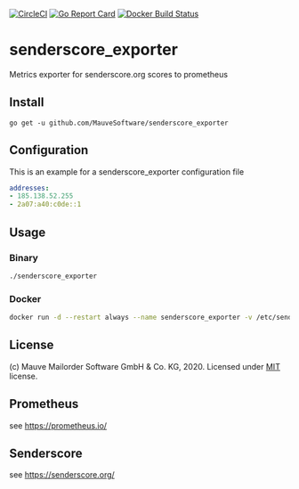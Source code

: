 [![CircleCI](https://circleci.com/gh/MauveSoftware/senderscore_exporter.svg?style=shield)](https://circleci.com/gh/MauveSoftware/senderscore_exporter)
[![Go Report Card](https://goreportcard.com/badge/github.com/mauvesoftware/senderscore_exporter)](https://goreportcard.com/report/github.com/mauvesoftware/senderscore_exporter)
[![Docker Build Status](https://img.shields.io/docker/cloud/build/mauvesoftware/senderscore_exporter.svg)](https://hub.docker.com/r/mauvesoftware/senderscore_exporter/builds)


# senderscore_exporter
Metrics exporter for senderscore.org scores to prometheus

## Install
```
go get -u github.com/MauveSoftware/senderscore_exporter
```

## Configuration
This is an example for a senderscore_exporter configuration file

```yaml
addresses:
- 185.138.52.255
- 2a07:a40:c0de::1
```

## Usage

### Binary
```bash
./senderscore_exporter
```

### Docker
```bash
docker run -d --restart always --name senderscore_exporter -v /etc/senderscore_exporter:/config -p 9665:9665 mauvesoftware/senderscore_exporter
```

## License
(c) Mauve Mailorder Software GmbH & Co. KG, 2020. Licensed under [MIT](LICENSE) license.

## Prometheus
see https://prometheus.io/

## Senderscore
see https://senderscore.org/
